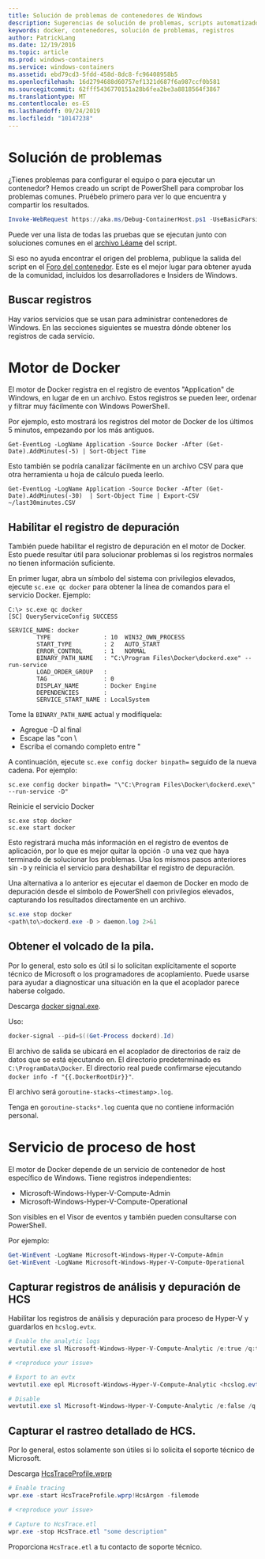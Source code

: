 ```yaml
---
title: Solución de problemas de contenedores de Windows
description: Sugerencias de solución de problemas, scripts automatizados e información de registro para los contenedores de Windows y Docker
keywords: docker, contenedores, solución de problemas, registros
author: PatrickLang
ms.date: 12/19/2016
ms.topic: article
ms.prod: windows-containers
ms.service: windows-containers
ms.assetid: ebd79cd3-5fdd-458d-8dc8-fc96408958b5
ms.openlocfilehash: 16d2794688d60757ef1321d687f6a987ccf0b581
ms.sourcegitcommit: 62fff5436770151a28b6fea2be3a8818564f3867
ms.translationtype: MT
ms.contentlocale: es-ES
ms.lasthandoff: 09/24/2019
ms.locfileid: "10147238"
---
```

# <a name="troubleshooting"></a>Solución de problemas

¿Tienes problemas para configurar el equipo o para ejecutar un contenedor? Hemos creado un script de PowerShell para comprobar los problemas comunes. Pruébelo primero para ver lo que encuentra y compartir los resultados.

```PowerShell
Invoke-WebRequest https://aka.ms/Debug-ContainerHost.ps1 -UseBasicParsing | Invoke-Expression
```
Puede ver una lista de todas las pruebas que se ejecutan junto con soluciones comunes en el [archivo Léame](https://github.com/Microsoft/Virtualization-Documentation/blob/live/windows-server-container-tools/Debug-ContainerHost/README.md) del script.

Si eso no ayuda encontrar el origen del problema, publique la salida del script en el [Foro del contenedor](https://social.msdn.microsoft.com/Forums/home?forum=windowscontainers). Este es el mejor lugar para obtener ayuda de la comunidad, incluidos los desarrolladores e Insiders de Windows.


## <a name="finding-logs"></a>Buscar registros
Hay varios servicios que se usan para administrar contenedores de Windows. En las secciones siguientes se muestra dónde obtener los registros de cada servicio.

# <a name="docker-engine"></a>Motor de Docker
El motor de Docker registra en el registro de eventos "Application" de Windows, en lugar de en un archivo. Estos registros se pueden leer, ordenar y filtrar muy fácilmente con Windows PowerShell.

Por ejemplo, esto mostrará los registros del motor de Docker de los últimos 5 minutos, empezando por los más antiguos.

```
Get-EventLog -LogName Application -Source Docker -After (Get-Date).AddMinutes(-5) | Sort-Object Time 
```

Esto también se podría canalizar fácilmente en un archivo CSV para que otra herramienta u hoja de cálculo pueda leerlo.

```
Get-EventLog -LogName Application -Source Docker -After (Get-Date).AddMinutes(-30)  | Sort-Object Time | Export-CSV ~/last30minutes.CSV
```

## <a name="enabling-debug-logging"></a>Habilitar el registro de depuración
También puede habilitar el registro de depuración en el motor de Docker. Esto puede resultar útil para solucionar problemas si los registros normales no tienen información suficiente.

En primer lugar, abra un símbolo del sistema con privilegios elevados, ejecute `sc.exe qc docker` para obtener la línea de comandos para el servicio Docker.
Ejemplo:
```
C:\> sc.exe qc docker
[SC] QueryServiceConfig SUCCESS

SERVICE_NAME: docker
        TYPE               : 10  WIN32_OWN_PROCESS
        START_TYPE         : 2   AUTO_START
        ERROR_CONTROL      : 1   NORMAL
        BINARY_PATH_NAME   : "C:\Program Files\Docker\dockerd.exe" --run-service
        LOAD_ORDER_GROUP   :
        TAG                : 0
        DISPLAY_NAME       : Docker Engine
        DEPENDENCIES       :
        SERVICE_START_NAME : LocalSystem
```

Tome la `BINARY_PATH_NAME` actual y modifíquela:
- Agregue -D al final
- Escape las "con \
- Escriba el comando completo entre "

A continuación, ejecute `sc.exe config docker binpath=` seguido de la nueva cadena. Por ejemplo: 
```
sc.exe config docker binpath= "\"C:\Program Files\Docker\dockerd.exe\" --run-service -D"
```


Reinicie el servicio Docker
```
sc.exe stop docker
sc.exe start docker
```

Esto registrará mucha más información en el registro de eventos de aplicación, por lo que es mejor quitar la opción `-D` una vez que haya terminado de solucionar los problemas. Usa los mismos pasos anteriores sin `-D` y reinicia el servicio para deshabilitar el registro de depuración.

Una alternativa a lo anterior es ejecutar el daemon de Docker en modo de depuración desde el símbolo de PowerShell con privilegios elevados, capturando los resultados directamente en un archivo.
```PowerShell
sc.exe stop docker
<path\to\>dockerd.exe -D > daemon.log 2>&1
```

## <a name="obtaining-stack-dump"></a>Obtener el volcado de la pila.

Por lo general, esto solo es útil si lo solicitan explícitamente el soporte técnico de Microsoft o los programadores de acoplamiento. Puede usarse para ayudar a diagnosticar una situación en la que el acoplador parece haberse colgado. 

Descarga [docker signal.exe](https://github.com/jhowardmsft/docker-signal).

Uso:
```PowerShell
docker-signal --pid=$((Get-Process dockerd).Id)
```

El archivo de salida se ubicará en el acoplador de directorios de raíz de datos que se está ejecutando en. El directorio predeterminado es `C:\ProgramData\Docker`. El directorio real puede confirmarse ejecutando `docker info -f "{{.DockerRootDir}}"`.

El archivo será `goroutine-stacks-<timestamp>.log`.

Tenga en `goroutine-stacks*.log` cuenta que no contiene información personal.


# <a name="host-compute-service"></a>Servicio de proceso de host
El motor de Docker depende de un servicio de contenedor de host específico de Windows. Tiene registros independientes: 
- Microsoft-Windows-Hyper-V-Compute-Admin
- Microsoft-Windows-Hyper-V-Compute-Operational

Son visibles en el Visor de eventos y también pueden consultarse con PowerShell.

Por ejemplo:
```PowerShell
Get-WinEvent -LogName Microsoft-Windows-Hyper-V-Compute-Admin
Get-WinEvent -LogName Microsoft-Windows-Hyper-V-Compute-Operational 
```

## <a name="capturing-hcs-analyticdebug-logs"></a>Capturar registros de análisis y depuración de HCS

Habilitar los registros de análisis y depuración para proceso de Hyper-V y guardarlos en `hcslog.evtx`.

```PowerShell
# Enable the analytic logs
wevtutil.exe sl Microsoft-Windows-Hyper-V-Compute-Analytic /e:true /q:true

# <reproduce your issue>

# Export to an evtx
wevtutil.exe epl Microsoft-Windows-Hyper-V-Compute-Analytic <hcslog.evtx>

# Disable
wevtutil.exe sl Microsoft-Windows-Hyper-V-Compute-Analytic /e:false /q:true
```

## <a name="capturing-hcs-verbose-tracing"></a>Capturar el rastreo detallado de HCS.

Por lo general, estos solamente son útiles si lo solicita el soporte técnico de Microsoft. 

Descarga [HcsTraceProfile.wprp](https://gist.github.com/jhowardmsft/71b37956df0b4248087c3849b97d8a71)

```PowerShell
# Enable tracing
wpr.exe -start HcsTraceProfile.wprp!HcsArgon -filemode

# <reproduce your issue>

# Capture to HcsTrace.etl
wpr.exe -stop HcsTrace.etl "some description"
```

Proporciona `HcsTrace.etl` a tu contacto de soporte técnico.
